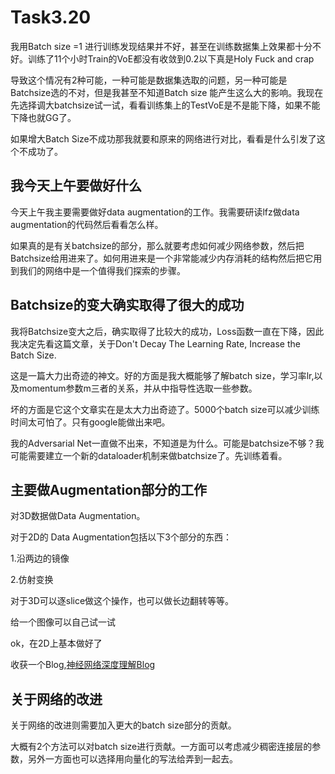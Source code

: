 # Task3.20

我用Batch size =1 进行训练发现结果并不好，甚至在训练数据集上效果都十分不好。训练了11个小时Train的VoE都没有收敛到0.2以下真是Holy Fuck and crap

导致这个情况有2种可能，一种可能是数据集选取的问题，另一种可能是Batchsize选的不对，但是我甚至不知道Batch size 能产生这么大的影响。我现在先选择调大batchsize试一试，看看训练集上的TestVoE是不是能下降，如果不能下降也就GG了。

如果增大Batch Size不成功那我就要和原来的网络进行对比，看看是什么引发了这个不成功了。

## 我今天上午要做好什么

今天上午我主要需要做好data augmentation的工作。我需要研读lfz做data augmentation的代码然后看看怎么样。

如果真的是有关batchsize的部分，那么就要考虑如何减少网络参数，然后把Batchsize给用进来了。如何用进来是一个非常能减少内存消耗的结构然后把它用到我们的网络中是一个值得我们探索的步骤。

## Batchsize的变大确实取得了很大的成功

我将Batchsize变大之后，确实取得了比较大的成功，Loss函数一直在下降，因此我决定先看这篇文章，关于Don't Decay The Learning Rate, Increase the Batch Size.

这是一篇大力出奇迹的神文。好的方面是我大概能够了解batch size，学习率lr,以及momentum参数m三者的关系，并从中指导性选取一些参数。

坏的方面是它这个文章实在是太大力出奇迹了。5000个batch size可以减少训练时间太可怕了。只有google能做出来吧。

 我的Adversarial Net一直做不出来，不知道是为什么。可能是batchsize不够？我可能需要建立一个新的dataloader机制来做batchsize了。先训练着看。

## 主要做Augmentation部分的工作

对3D数据做Data Augmentation。

对于2D的 Data Augmentation包括以下3个部分的东西：

1.沿两边的镜像

2.仿射变换

对于3D可以逐slice做这个操作，也可以做长边翻转等等。

给一个图像可以自己试一试

ok，在2D上基本做好了

收获一个Blog,[神经网络深度理解Blog](http://colah.github.io/archive.html?utm_source=qq&utm_medium=social)

## 关于网络的改进

关于网络的改进则需要加入更大的batch size部分的贡献。

大概有2个方法可以对batch size进行贡献。一方面可以考虑减少稠密连接层的参数，另外一方面也可以选择用向量化的写法给弄到一起去。



